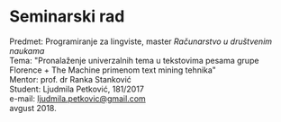 # Seminarski rad<br />
Predmet: Programiranje za lingviste, master _Računarstvo u društvenim naukama_<br />
Tema: "Pronalaženje univerzalnih tema u tekstovima pesama grupe Florence + The Machine primenom text mining tehnika"<br />
Mentor: prof. dr Ranka Stanković<br />
Student: Ljudmila Petković, 181/2017<br />
e-mail: ljudmila.petkovic@gmail.com<br />
avgust 2018.
